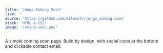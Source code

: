 ```yaml
---
title: 'Jungo Coming Soon'
live: ''
source: 'https://github.com/milosptr/jungo_coming-soon'
stack: 'HTML & CSS'
image: 'coming-soon.png'
---
```


A simple coming soon page. Build by design, with social icons at the bottom and clickable contact email. 
